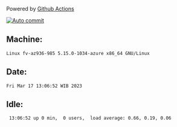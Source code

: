 Powered by [Github Actions](https://github.com/features/actions)

[![Auto commit](https://github.com/hiage/workstation/workflows/Auto%20commit/badge.svg)](https://github.com/hiage/workstation/actions?query=workflow%3A%22Auto+commit%22)

## Machine:
```
Linux fv-az936-985 5.15.0-1034-azure x86_64 GNU/Linux
```
## Date:
```
Fri Mar 17 13:06:52 WIB 2023
```
## Idle:
```
 13:06:52 up 0 min,  0 users,  load average: 0.66, 0.19, 0.06
```
